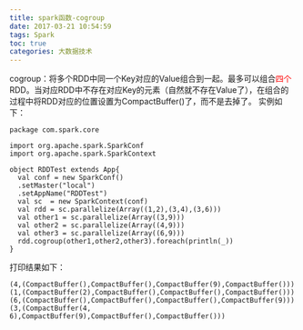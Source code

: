 ```yaml
---
title: spark函数-cogroup
date: 2017-03-21 10:54:59
tags: Spark
toc: true
categories: 大数据技术
---
```

cogroup：将多个RDD中同一个Key对应的Value组合到一起。最多可以组合<font color='red'>四个</font>RDD。当对应RDD中不存在对应Key的元素（自然就不存在Value了），在组合的过程中将RDD对应的位置设置为CompactBuffer()了，而不是去掉了。
实例如下：
<!-- more -->
```
package com.spark.core

import org.apache.spark.SparkConf
import org.apache.spark.SparkContext

object RDDTest extends App{
  val conf = new SparkConf()
  .setMaster("local")
  .setAppName("RDDTest")
  val sc  = new SparkContext(conf)
  val rdd = sc.parallelize(Array((1,2),(3,4),(3,6)))
  val other1 = sc.parallelize(Array((3,9)))
  val other2 = sc.parallelize(Array((4,9)))
  val other3 = sc.parallelize(Array((6,9)))
  rdd.cogroup(other1,other2,other3).foreach(println(_))
}
```
打印结果如下：
```
(4,(CompactBuffer(),CompactBuffer(),CompactBuffer(9),CompactBuffer()))
(1,(CompactBuffer(2),CompactBuffer(),CompactBuffer(),CompactBuffer()))
(6,(CompactBuffer(),CompactBuffer(),CompactBuffer(),CompactBuffer(9)))
(3,(CompactBuffer(4, 6),CompactBuffer(9),CompactBuffer(),CompactBuffer()))
```
